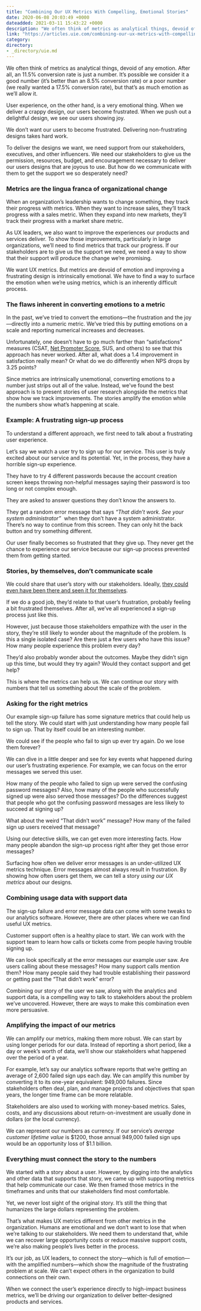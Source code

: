 ```yaml
---
title: "Combining Our UX Metrics With Compelling, Emotional Stories"
date: 2020-06-08 20:03:49 +0000
dateadded: 2021-03-11 15:43:22 +0000
description: "We often think of metrics as analytical things, devoid of any emotion. After all, an 11.5% conversion rate is just a number. It’s possible we consider it a good number (it’s better than an 8.5% conversion rate) or a poor number (we really wanted a 17.5% conversion rate), but that’s as much emotion as we’ll […]"
link: "https://articles.uie.com/combining-our-ux-metrics-with-compelling-emotional-stories/"
category:
directory:
- _directory/uie.md
---
```

<p>We often think of metrics as analytical things, devoid of any emotion. After all, an 11.5% conversion rate is just a number. It’s possible we consider it a good number (it’s better than an 8.5% conversion rate) or a poor number (we really wanted a 17.5% conversion rate), but that’s as much emotion as we’ll allow&nbsp;it.</p>
<p>User experience, on the other hand, is a very emotional thing. When we deliver a crappy design, our users become frustrated. When we push out a delightful design, we see our users showing&nbsp;joy.</p>
<p>We don’t want our users to become frustrated. Delivering non-frustrating designs takes hard&nbsp;work.</p>
<p>To deliver the designs we want, we need support from our stakeholders, executives, and other influencers. We need our stakeholders to give us the permission, resources, budget, and encouragement necessary to deliver our users designs that are joyous to use. But how do we communicate with them to get the support we so desperately need?</p>
<h3><strong>Metrics are the lingua franca of organizational change</strong></h3>
<p><span style="font-weight: 400;">When an organization’s leadership wants to change something, they track their progress with metrics. When they want to increase sales, they’ll track progress with a sales metric. When they expand into new markets, they’ll track their progress with a market share metric.</span></p>
<p><span style="font-weight: 400;">As UX leaders, we also want to improve the experiences our products and services deliver. To show those improvements, particularly in large organizations, we’ll need to find metrics that track our progress. If our stakeholders are to give us the support we need, we need a way to show that their support will produce the change we’re promising.</span></p>
<p><span style="font-weight: 400;">We want UX metrics. But metrics are devoid of emotion and improving a frustrating design is intrinsically emotional. We have to find a way to surface the emotion when we’re using metrics, which is an inherently difficult process.</span></p>
<h3><strong>The flaws inherent in converting emotions to a metric</strong></h3>
<p><span style="font-weight: 400;">In the past, we’ve tried to convert the emotions—the frustration and the joy—directly into a numeric metric. We’ve tried this by putting emotions on a scale and reporting numerical increases and decreases.</span></p>
<p><span style="font-weight: 400;">Unfortunately, one doesn’t have to go much farther than “satisfactions” measures (CSAT, <a href="https://articles.uie.com/net-promoter-score-considered-harmful-and-what-ux-professionals-can-do-about-it/">Net Promoter Score</a>, SUS, and others) to see that this approach has never worked. After all, what does a 1.4 improvement in satisfaction really mean? Or what do we do differently when NPS drops by 3.25 points?</span></p>
<p><span style="font-weight: 400;">Since metrics are intrinsically unemotional, converting emotions to a number just strips out all of the value. Instead, we’ve found the best approach is to present stories of user research alongside the metrics that show how we track improvements. The stories amplify the emotion while the numbers show what’s happening at scale.</span></p>
<h3><strong>Example: A frustrating sign-up process</strong></h3>
<p><span style="font-weight: 400;">To understand a different approach, we first need to talk about a frustrating user experience.</span></p>
<p><span style="font-weight: 400;">Let’s say we watch a user try to sign up for our service. This user is truly excited about our service and its potential. Yet, in the process, they have a horrible sign-up experience.</span></p>
<p><span style="font-weight: 400;">They have to try 4 different passwords because the account creation screen keeps throwing non-helpful messages saying their password is too long or not complex enough.</span></p>
<p><span style="font-weight: 400;">They are asked to answer questions they don’t know the answers to.</span></p>
<p><span style="font-weight: 400;">They get a random error message that says </span><em><span style="font-weight: 400;">“That didn’t work. See your system administrator” </span></em><span style="font-weight: 400;"> when they don’t have a system administrator. There’s no way to continue from this screen. They can only hit the back button and try something different.</span></p>
<p><span style="font-weight: 400;">Our user finally becomes so frustrated that they give up. They never get the chance to experience our service because our sign-up process prevented them from getting started.</span></p>
<h3><b>Stories, by themselves, don’t communicate scale</b></h3>
<p><span style="font-weight: 400;">We could share that user’s story with our stakeholders. Ideally, <a href="https://articles.uie.com/user_exposure_hours/">they could even have been there and seen it for themselves</a>.</span></p>
<p><span style="font-weight: 400;">If we do a good job, they’d relate to that user’s frustration, probably feeling a bit frustrated themselves. After all, we’ve all experienced a sign-up process just like this.</span></p>
<p><span style="font-weight: 400;">However, just because those stakeholders empathize with the user in the story, they’re still likely to wonder about the magnitude of the problem. Is this a single isolated case? Are there just a few users who have this issue? How many people experience this problem every day?</span></p>
<p><span style="font-weight: 400;">They’d also probably wonder about the outcomes. Maybe they didn’t sign up this time, but would they try again? Would they contact support and get help?</span></p>
<p><span style="font-weight: 400;">This is where the metrics can help us. We can continue our story with numbers that tell us something about the scale of the problem.</span></p>
<h3><strong>Asking for the right metrics</strong></h3>
<p><span style="font-weight: 400;">Our example sign-up failure has some signature metrics that could help us tell the story. We could start with just understanding how many people fail to sign up. That by itself could be an interesting number.</span></p>
<p><span style="font-weight: 400;">We could see if the people who fail to sign up ever try again. Do we lose them forever?</span></p>
<p><span style="font-weight: 400;">We can dive in a little deeper and see for key events what happened during our user’s frustrating experience. For example, we can focus on the error messages we served this user.</span></p>
<p><span style="font-weight: 400;">How many of the people who failed to sign up were served the confusing password messages? Also, how many of the people who successfully signed up were also served those messages? Do the differences suggest that people who got the confusing password messages are less likely to succeed at signing up?</span></p>
<p><span style="font-weight: 400;">What about the weird “That didn’t work” message? How many of the failed sign up users received that message?</span></p>
<p><span style="font-weight: 400;">Using our detective skills, we can get even more interesting facts. How many people abandon the sign-up process right after they get those error messages?</span></p>
<p><span style="font-weight: 400;">Surfacing how often we deliver error messages is an under-utilized UX metrics technique. Error messages almost always result in frustration. By showing how often users get them, we can tell a story </span><em><span style="font-weight: 400;">using our UX metrics</span></em><span style="font-weight: 400;"> about our designs.</span></p>
<h3><strong>Combining usage data with support data</strong></h3>
<p><span style="font-weight: 400;">The sign-up failure and error message data can come with some tweaks to our analytics software. However, there are other places where we can find useful UX metrics.</span></p>
<p><span style="font-weight: 400;">Customer support often is a healthy place to start. We can work with the support team to learn how calls or tickets come from people having trouble signing up.</span></p>
<p><span style="font-weight: 400;">We can look specifically at the error messages our example user saw. Are users calling about these messages? How many support calls mention them? How many people said they had trouble establishing their password or getting past the “That didn’t work” error?</span></p>
<p><span style="font-weight: 400;">Combining our story of the user we saw, along with the analytics and support data, is a compelling way to talk to stakeholders about the problem we’ve uncovered. However, there are ways to make this combination even more persuasive.</span></p>
<h3><strong>Amplifying the impact of our metrics</strong></h3>
<p><span style="font-weight: 400;">We can amplify our metrics, making them more robust. We can start by using longer periods for our data. Instead of reporting a short period, like a day or week’s worth of data, we’ll show our stakeholders what happened over the period of a year.</span></p>
<p><span style="font-weight: 400;">For example, let’s say our analytics software reports that we’re getting an average of 2,600 failed sign ups each day. We can amplify this number by converting it to its one-year equivalent: 949,000 failures. Since stakeholders often deal, plan, and manage projects and objectives that span years, the longer time frame can be more relatable.</span></p>
<p><span style="font-weight: 400;">Stakeholders are also used to working with money-based metrics. Sales, costs, and any discussions about return-on-investment are usually done in dollars (or the local currency). </span></p>
<p><span style="font-weight: 400;">We can represent our numbers as currency. If our service’s </span><i><span style="font-weight: 400;">average customer lifetime value</span></i><span style="font-weight: 400;"> is $1200, those annual 949,000 failed sign ups would be an opportunity loss of $1.1 billion.</span></p>
<h3><b>Everything must connect the story to the numbers</b></h3>
<p><span style="font-weight: 400;">We started with a story about a user. However, by digging into the analytics and other data that supports that story, we came up with supporting metrics that help communicate our case. We then framed those metrics in the timeframes and units that our stakeholders find most comfortable.</span></p>
<p><span style="font-weight: 400;">Yet, we never lost sight of the original story. It’s still the thing that humanizes the large dollars representing the problem.</span></p>
<p><span style="font-weight: 400;">That’s what makes UX metrics different from other metrics in the organization. Humans are emotional and we don’t want to lose that when we’re talking to our stakeholders. We need them to understand that, while we can recover large opportunity costs or reduce massive support costs, we’re also making people’s lives better in the process.</span></p>
<p><span style="font-weight: 400;">It’s our job, as UX leaders, to connect the story—which is full of emotion—with the amplified numbers—which show the magnitude of the frustrating problem at scale. We can’t expect others in the organization to build connections on their own.</span></p>
<p><span style="font-weight: 400;">When we connect the user’s experience directly to high-impact business metrics, we’ll be driving our organization to deliver better-designed products and services.</span></p>
